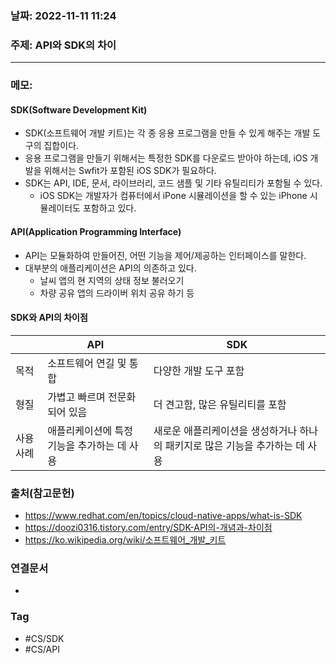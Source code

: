 ### 날짜: 2022-11-11 11:24

### 주제: API와 SDK의 차이
---
### 메모: 
#### SDK(Software Development Kit)
- SDK(소프트웨어 개발 키트)는 각 종 응용 프로그램을 만들 수 있게 해주는 개발 도구의 집합이다.
- 응용 프로그램을 만들기 위해서는 특정한 SDK를 다운로드 받아야 하는데, iOS 개발을 위해서는 Swfit가 포함된 iOS SDK가 필요하다. 
- SDK는 API, IDE, 문서, 라이브러리, 코드 샘플 및 기타 유틸리티가 포함될 수 있다. 
	- iOS SDK는 개발자가 컴퓨터에서 iPone 시뮬레이션을 할 수 있는 iPhone 시뮬레이터도 포함하고 있다.
#### API(Application Programming Interface)
- API는 모듈화하여 만들어진, 어떤 기능을 제어/제공하는 인터페이스를 말한다. 
- 대부분의 애플리케이션은 API의 의존하고 있다. 
	- 날씨 앱의 현 지역의 상태 정보 불러오기 
	- 차량 공유 앱의 드라이버 위치 공유 하기 등 
#### SDK와 API의 차이점
|       |API|SDK|
|--------|------------|------------|
|목적|소프트웨어 연길 및 통합|다양한 개발 도구 포함|
|형질|가볍고 빠르며 전문화되어 있음|더 견고함, 많은 유틸리티를 포함|
|사용사례|애플리케이션에 특정 기능을 추가하는 데 사용|새로운 애플리케이션을 생성하거나 하나의 패키지로 많은 기능을 추가하는 데 사용|

### 출처(참고문헌) 
- https://www.redhat.com/en/topics/cloud-native-apps/what-is-SDK
- https://doozi0316.tistory.com/entry/SDK-API의-개념과-차이점
- https://ko.wikipedia.org/wiki/소프트웨어_개발_키트
### 연결문서 
- 
### Tag
- #CS/SDK
- #CS/API 